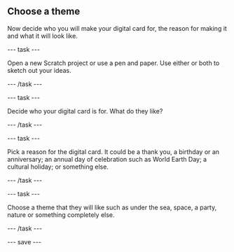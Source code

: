 ## Choose a theme
Now decide who you will make your digital card for, the reason for making it and what it will look like.

--- task ---

Open a new Scratch project or use a pen and paper. Use either or both to sketch out your ideas. 

--- /task ---

--- task ---

Decide who your digital card is for. What do they like?

--- /task ---

--- task ---

Pick a reason for the digital card. It could be a thank you, a birthday or an anniversary; an annual day of celebration such as World Earth Day; a cultural holiday; or something else.

--- /task ---

--- task ---

Choose a theme that they will like such as under the sea, space, a party, nature or something completely else. 

--- /task ---

--- save ---
